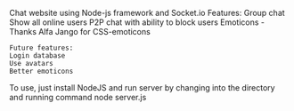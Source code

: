 Chat website using Node-js framework and Socket.io
Features: 
	Group chat
	Show all online users P2P chat with ability to block users
	Emoticons - Thanks Alfa Jango for CSS-emoticons

	Future features: 
	Login database
	Use avatars
	Better emoticons

To use, just install NodeJS and run server by changing into the directory and running command 
	node server.js